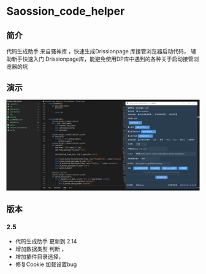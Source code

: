 # Saossion_code_helper
## 简介
代码生成助手 来自骚神库 ，快速生成Drissionpage 库接管浏览器启动代码， 辅助新手快速入门 Drissionpage库，能避免使用DP库中遇到的各种关于启动接管浏览器的坑
## 演示
![image](./img/2.5演示.gif)
## 版本
### 2.5
- 代码生成助手 更新到 2.14 
- 增加数据类型 判断 ，
- 增加插件目录选择，
- 修复Cookie 加载设置bug
